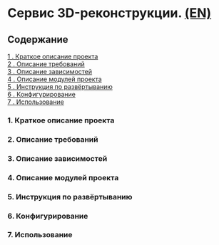# Сервис 3D-реконструкции. [(EN)](./doc/README(EN).md)

## Содержание

 [1 . Краткое описание проекта](#brief)   
 [2 . Описание требований](#requirements-desciption)  
 [3 . Описание зависимостей](#dependencies-desciption)  
 [4 . Описание модулей проекта](#modules-desciption)  
 [5 . Инструкция по развёртыванию](#deploying)  
 [6 . Конфигурирование](#configuring)  
 [7 . Использование](#usage)  

<a name="brief"></a>

### 1. Краткое описание проекта  

<a name="requirements-desciption"></a>

### 2. Описание требований  

<a name="dependencies-desciption"></a>

### 3. Описание зависимостей  

<a name="modules-desciption"></a>

### 4. Описание модулей проекта  

<a name="deploying"></a>

### 5. Инструкция по развёртыванию  

<a name="configuring"></a>

### 6. Конфигурирование  

<a name="usage"></a>

### 7. Использование  
